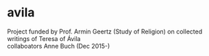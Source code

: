 # avila
Project funded by Prof. Armin Geertz (Study of Religion) on collected writings of Teresa of Ávila
<br/>
collaboators
Anne Buch (Dec 2015-)
